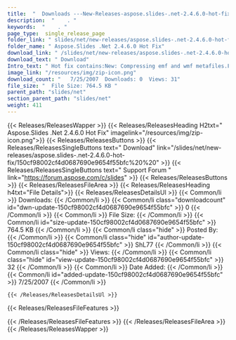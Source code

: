 ```yaml
---
title:  "  Downloads ---New-Releases-aspose.slides-.net-2.4.6.0-hot-fix . " 
description:  "    . " 
keywords:  "    . " 
page_type:  single_release_page
folder_link: " slides/net/new-releases/aspose.slides-.net-2.4.6.0-hot-fix/"
folder_name: " Aspose.Slides .Net 2.4.6.0 Hot Fix"
download_link: " /slides/net/new-releases/aspose.slides-.net-2.4.6.0-hot-fix/150cf98002cf4d0687690e9654f55bfc"
download_text: " Download"
Intro_text: " Hot fix contains:New: Compressing emf and wmf metafiles.Fixed: Several slide clo..."
image_link: "/resources/img/zip-icon.png"
download_count: "   7/25/2007  Downloads: 0  Views: 31"
file_size: "  File Size: 764.5 KB "
parent_path: "slides/net"
section_parent_path: "slides/net"
weight: 411
---
```


{{< Releases/ReleasesWapper >}}
  {{< Releases/ReleasesHeading H2txt=" Aspose.Slides .Net 2.4.6.0 Hot Fix" imagelink="/resources/img/zip-icon.png">}}
  {{< Releases/ReleasesButtons >}}
    {{< Releases/ReleasesSingleButtons text=" Download" link="/slides/net/new-releases/aspose.slides-.net-2.4.6.0-hot-fix/150cf98002cf4d0687690e9654f55bfc%20%20" >}}
    {{< Releases/ReleasesSingleButtons text=" Support Forum " link="https://forum.aspose.com/c/slides" >}}
  {{< Releases/ReleasesButtons >}}
  {{< Releases/ReleasesFileArea >}}
    {{< Releases/ReleasesHeading h4txt="File Details">}}
    {{< Releases/ReleasesDetailsUl >}}
            {{< Common/li  >}} Downloads: {{< /Common/li >}} 
      {{< Common/li class="downloadcount" id="dwn-update-150cf98002cf4d0687690e9654f55bfc" >}} 0 {{< /Common/li >}} 
      {{< Common/li  >}} File Size: {{< /Common/li >}} 
      {{< Common/li id="size-update-150cf98002cf4d0687690e9654f55bfc" >}} 764.5 KB {{< /Common/li >}} 
      {{< Common/li  class="hide" >}} Posted By: {{< /Common/li >}} 
      {{< Common/li class="hide" id="author-update-150cf98002cf4d0687690e9654f55bfc" >}} ShL77 {{< /Common/li >}} 
      {{< Common/li class="hide"  >}} Views: {{< /Common/li >}} 
      {{< Common/li class="hide" id="view-update-150cf98002cf4d0687690e9654f55bfc" >}} 32 {{< /Common/li >}} 
      {{< Common/li  >}} Date Added: {{< /Common/li >}} 
      {{< Common/li id="added-update-150cf98002cf4d0687690e9654f55bfc" >}} 7/25/2007 {{< /Common/li >}} 

    {{< /Releases/ReleasesDetailsUl >}}

  {{< Releases/ReleasesFileFeatures >}}
      
  {{< /Releases/ReleasesFileFeatures >}}
 {{< /Releases/ReleasesFileArea >}}
{{< /Releases/ReleasesWapper >}}


